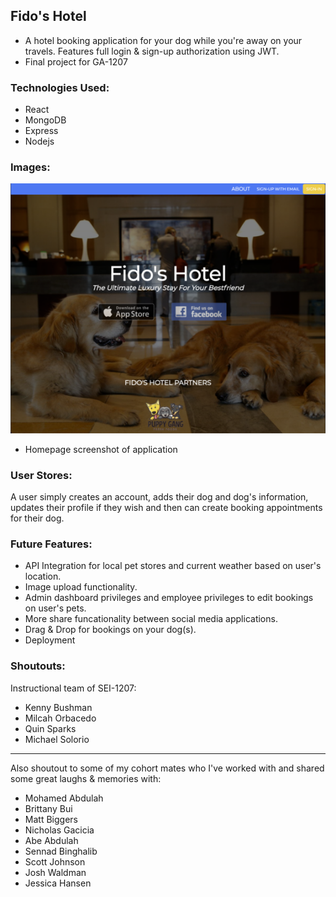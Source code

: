 ## Fido's Hotel

- A hotel booking application for your dog while you're away on your travels. Features full login & sign-up authorization using JWT.
- Final project for GA-1207

### Technologies Used:

- React
- MongoDB
- Express
- Nodejs

### Images:

![](./src/images/fidoshotel.png)

- Homepage screenshot of application

### User Stores:

A user simply creates an account, adds their dog and dog's information, updates their profile if they wish and then can create booking appointments for their dog.

### Future Features:

- API Integration for local pet stores and current weather based on user's location.
- Image upload functionality.
- Admin dashboard privileges and employee privileges to edit bookings on user's pets.
- More share funcationality between social media applications.
- Drag & Drop for bookings on your dog(s).
- Deployment

### Shoutouts:

Instructional team of SEI-1207:

- Kenny Bushman
- Milcah Orbacedo
- Quin Sparks
- Michael Solorio

---

Also shoutout to some of my cohort mates who I've worked with and shared some great laughs & memories with:

- Mohamed Abdulah
- Brittany Bui
- Matt Biggers
- Nicholas Gacicia
- Abe Abdulah
- Sennad Binghalib
- Scott Johnson
- Josh Waldman
- Jessica Hansen
